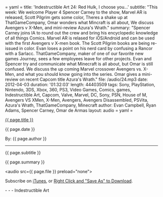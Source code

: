 = yaml =
title: 'Indestructible Art 24: Red Hulk, I choose you...'
subtitle: "This week: We welcome Player 4 Spencer Carney to the show, Marvel AR is released, Scott Pilgrim gets some color, Theres a shake up at ThatGameCompany, Omar wonders what Mincraft is all about, We discuss Avengers v X-Men, and mini-review Azura's Wrath."
summary: "Spencer Carney joins IA to round out the crew and bring his encyclopedic knowledge of all things Comics. Marvel AR is relased for iOS/Android and can be used with the first Avengers v X-men book. The Scott Pilgrim books are being re-issued in color. Evan loses a point on his nerd card by confusing a Rancor with a Sarlacc. ThatGameCompany, maker of one of our favorite new games Journey, sees a few employees leave for other projects. Evan and Spencer try and communicate what Minecraft is all about, but Omar is still confused. We discuss the up coming Marvel crossover Avengers vs. X-Men, and what you should know going into the series. Omar gives a mini-review on recent Capcom title Azura's Wrath."
file: /audio/24.mp3
date: 2012-04-03
duration: '01:32:03'
length: 44403509
tags: Sony, PlayStation, Nintendo, 3DS, Xbox, 360, PS3, Video Games, Comics, games, Indestructible Art, Capcom, Valve, Marvel, DC, Sony, PSN, House of M, Avengers VS XMen, X-Men, Avengers, Avengers Disassembled, PSVita, Azura's Wrath, ThatGameCompany, Minecraft
author: Evan Campbell, Ryan Adams, Spencer Carney, Omar de Armas
layout: audio
= yaml =

<a href="{{ page.url }}" class='postTitleLink'><p class='postTitle'>{{ page.title }}</p></a>
<p class='postPublished'>{{ page.date }}</p>
<p class='postAuthor'>By: {{ page.author }}</p>
<hr>
<p class='podcastSummary'>{{ page.subtitle }}</p>

<p class='podcastSummary'>{{ page.summary }}</p>

<audio src={{ page.file }} preload="none"></audio>
<p class='subLinks'>Subscribe on <a href='http://bit.ly/iapodcast'>iTunes</a>, or <a href={{ page.file }}>Right Click and "Save As" to Download</a>.</p>
- - -
Indestructible Art
